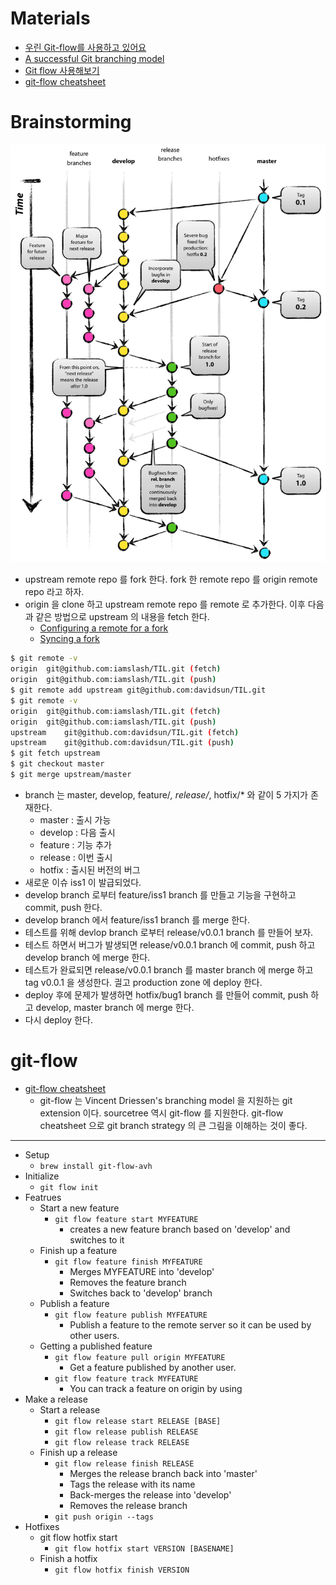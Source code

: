 # Materials

* [우린 Git-flow를 사용하고 있어요](http://woowabros.github.io/experience/2017/10/30/baemin-mobile-git-branch-strategy.html)
* [A successful Git branching model](https://nvie.com/posts/a-successful-git-branching-model/) 
* [Git flow 사용해보기](https://boxfoxs.tistory.com/347) 
* [git-flow cheatsheet](https://danielkummer.github.io/git-flow-cheatsheet/) 

# Brainstorming

![](img/git-flow_overall_graph.png)

* upstream remote repo 를 fork 한다. fork 한 remote repo 를 origin remote repo 라고 하자.
* origin 을 clone 하고 upstream remote repo 를 remote 로 추가한다. 이후 다음과 같은 방법으로 upstream 의 내용을 fetch 한다.
  * [Configuring a remote for a fork](https://help.github.com/articles/configuring-a-remote-for-a-fork/)
  * [Syncing a fork](https://help.github.com/articles/syncing-a-fork/)

```bash
$ git remote -v
origin	git@github.com:iamslash/TIL.git (fetch)
origin	git@github.com:iamslash/TIL.git (push)
$ git remote add upstream git@github.com:davidsun/TIL.git
$ git remote -v
origin	git@github.com:iamslash/TIL.git (fetch)
origin	git@github.com:iamslash/TIL.git (push)
upstream	git@github.com:davidsun/TIL.git (fetch)
upstream	git@github.com:davidsun/TIL.git (push)
$ git fetch upstream
$ git checkout master
$ git merge upstream/master
```

* branch 는 master, develop, feature/*, release/*, hotfix/* 와 같이 5 가지가 존재한다.
  * master : 출시 가능
  * develop : 다음 출시
  * feature : 기능 추가
  * release : 이번 출시
  * hotfix : 출시된 버전의 버그
* 새로운 이슈 iss1 이 발급되었다.
* develop branch 로부터 feature/iss1 branch 를 만들고 기능을 구현하고 commit, push 한다. 
* develop branch 에서 feature/iss1 branch 를 merge 한다.
* 테스트를 위해 devlop branch 로부터 release/v0.0.1 branch 를 만들어 보자.
* 테스트 하면서 버그가 발생되면 release/v0.0.1 branch 에 commit, push 하고 develop branch 에 merge 한다.
* 테스트가 완료되면 release/v0.0.1 branch 를 master branch 에 merge 하고 tag v0.0.1 을 생성한다. 긜고 production zone 에 deploy 한다.
* deploy 후에 문제가 발생하면 hotfix/bug1 branch 를 만들어 commit, push 하고 develop, master branch 에 merge 한다.
* 다시 deploy 한다.

# git-flow

* [git-flow cheatsheet](https://danielkummer.github.io/git-flow-cheatsheet/)
  * git-flow 는 Vincent Driessen's branching model 을 지원하는 git extension 이다. sourcetree 역시 git-flow 를 지원한다. git-flow cheatsheet 으로 git branch strategy 의 큰 그림을 이해하는 것이 좋다.

-----

* Setup
  * `brew install git-flow-avh`
* Initialize
  * `git flow init`
* Featrues
  * Start a new feature
    * `git flow feature start MYFEATURE`
      * creates a new feature branch based on 'develop' and switches to it
  * Finish up a feature
    * `git flow feature finish MYFEATURE`
      * Merges MYFEATURE into 'develop'
      * Removes the feature branch
      * Switches back to 'develop' branch
  * Publish a feature
    * `git flow feature publish MYFEATURE`
      * Publish a feature to the remote server so it can be used by other users.
  * Getting a published feature
    * `git flow feature pull origin MYFEATURE`
      * Get a feature published by another user.
    * `git flow feature track MYFEATURE`
      * You can track a feature on origin by using
* Make a release
  * Start a release
    * `git flow release start RELEASE [BASE]`
    * `git flow release publish RELEASE`
    * `git flow release track RELEASE`
  * Finish up a release
    * `git flow release finish RELEASE`
      * Merges the release branch back into 'master'
      * Tags the release with its name
      * Back-merges the release into 'develop'
      * Removes the release branch
    * `git push origin --tags`
* Hotfixes
  * git flow hotfix start
    * `git flow hotfix start VERSION [BASENAME]`
  * Finish a hotfix
    * `git flow hotfix finish VERSION`
